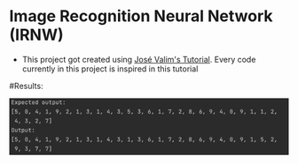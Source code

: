 # Image Recognition Neural Network (IRNW)

* This project got created using [José Valim's Tutorial](https://www.youtube.com/watch?v=fPKMmJpAGWc).
  Every code currently in this project is inspired in this tutorial

#Results:

![Result](result.png)
